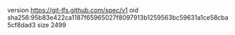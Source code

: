 version https://git-lfs.github.com/spec/v1
oid sha256:95b83e422ca1187f65965027f8097913b1259563bc59631a1ce58cba5cf8dad3
size 2499
